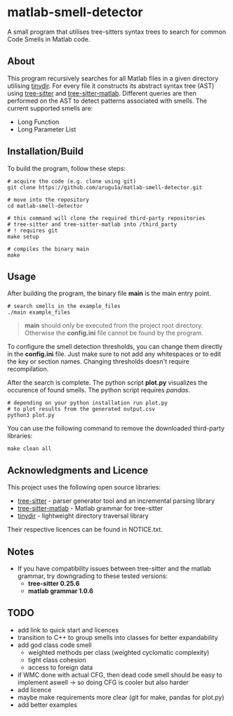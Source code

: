 # matlab-smell-detector

A small program that utilises tree-sitters syntax trees to search for common Code Smells in Matlab code.

## About

This program recursively searches for all Matlab files in a given directory utilising [tinydir](https://github.com/cxong/tinydir). For every file it constructs its abstract syntax tree (AST) using [tree-sitter](https://github.com/tree-sitter/tree-sitter) and [tree-sitter-matlab](https://github.com/acristoffers/tree-sitter-matlab). Different queries are then performed on the AST to detect patterns associated with smells. The current supported smells are:

- Long Function
- Long Parameter List

## Installation/Build

To build the program, follow these steps:

```shell
# acquire the code (e.g. clone using git)
git clone https://github.com/arugu1a/matlab-smell-detector.git

# move into the repository
cd matlab-smell-detector

# this command will clone the required third-party repositories 
# tree-sitter and tree-sitter-matlab into /third_party
# ! requires git
make setup

# compiles the binary main
make
```

## Usage

After building the program, the binary file **main** is the main entry point.

```shell
# search smells in the example_files
./main example_files
```

>**main** should only be executed from the project root directory. Otherwise the **config.ini** file cannot be found by the program.

To configure the smell detection thresholds, you can change them directly in the **config.ini** file. Just make sure to not add any whitespaces or to edit the key or section names. Changing thresholds doesn't require recompilation.

After the search is complete. The python script **<span>plot.py<span>** visualizes the occurence of found smells. The python script requires *pandas*.

```shell
# depending on your python installation run plot.py 
# to plot results from the generated output.csv
python3 plot.py
```

You can use the following command to remove the downloaded third-party libraries:

```shell
make clean all
```

## Acknowledgments and Licence

This project uses the following open source libraries:

- [tree-sitter](https://github.com/tree-sitter/tree-sitter) - parser generator tool and an incremental parsing library
- [tree-sitter-matlab](https://github.com/acristoffers/tree-sitter-matlab) - Matlab grammar for tree-sitter
- [tinydir](https://github.com/cxong/tinydir) - lightweight directory traversal library

Their respective licences can be found in NOTICE.txt.

## Notes

- If you have compatibility issues between tree-sitter and the matlab grammar, try downgrading to these tested versions:
    - **tree-sitter 0.25.6**
    - **matlab grammar 1.0.6**

## TODO

- add link to quick start and licences
- transition to C++ to group smells into classes for better expandability
- add god class code smell
    - weighted methods per class (weighted cyclomatic complexity)
    - tight class cohesion
    - access to foreign data
- if WMC done with actual CFG, then dead code smell
should be easy to implement aswell
    -> so doing CFG is cooler but also harder
- add licence
- maybe make requirements more clear (git for make,
pandas for <span>plot.py<span>)
- add better examples
